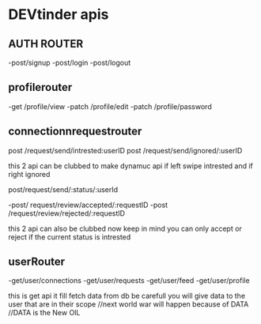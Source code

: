 

# DEVtinder apis

 ## AUTH ROUTER
-post/signup
-post/login
-post/logout

## profilerouter
-get   /profile/view
-patch  /profile/edit
-patch /profile/password

 ## connectionnrequestrouter
post /request/send/intrested:userID
post /request/send/ignored/:userID

this 2 api can be clubbed to make dynamuc api if left swipe intrested and if right ignored

post/request/send/:status/:userId




-post/ request/review/accepted/:requestID
-post /request/review/rejected/:requestID

this 2 api can also be clubbed now keep in mind you can only accept or reject if the current status is intrested




 ## userRouter

  -get/user/connections
  -get/user/requests
  -get/user/feed
  -get/user/profile

  this is get api it fill fetch data from db be carefull you will give data to the user that are in their scope
  //next world war will happen because of DATA
  //DATA is the New OIL



















